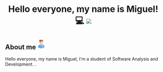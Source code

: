 <!DOCTYPE html>
<html lang="es">
<head>
    <meta charset="UTF-8">
    <meta name="viewport" content="width=device-width, initial-scale=1.0">
</head>
<body>
    <div class="container">
        <div class="header">
            <h1 align="center"><b>Hello everyone, my name is Miguel! 💻 </b><img src="https://media.giphy.com/media/hvRJCLFzcasrR4ia7z/giphy.gif" width="35"></h1>
        </div>
        <div class="bio">
            <h2><b>About me</b><img src="268-avatar-man.gif" width="35"></h2>
            <p>Hello everyone, my name is Miguel, I'm a student of Software Analysis and Development. 
            .</p>
        </div>
    </div>
</body>
</html>

